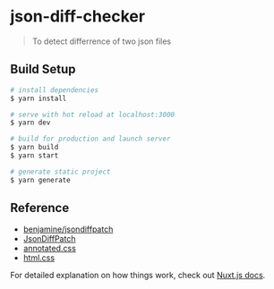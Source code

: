 # json-diff-checker

> To detect differrence of two json files

## Build Setup

```bash
# install dependencies
$ yarn install

# serve with hot reload at localhost:3000
$ yarn dev

# build for production and launch server
$ yarn build
$ yarn start

# generate static project
$ yarn generate
```

## Reference

- [benjamine/jsondiffpatch](https://github.com/benjamine/jsondiffpatch)
- [JsonDiffPatch](https://benjamine.github.io/jsondiffpatch/demo/index.html)
- [annotated.css](https://benjamine.github.io/jsondiffpatch/formatters-styles/annotated.css)
- [html.css](https://benjamine.github.io/jsondiffpatch/formatters-styles/html.css)

For detailed explanation on how things work, check out [Nuxt.js docs](https://nuxtjs.org).
